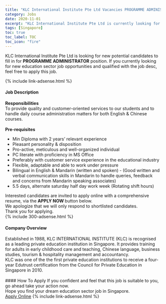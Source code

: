```yaml
---
title: "KLC International Institute Pte Ltd Vacancies PROGRAMME ADMINISTRATOR" 
category: Jobs 
date: 2020-11-01 
excerpt: "KLC International Institute Pte Ltd is currently looking for suitable person to fill in the PROGRAMME ADMINISTRATOR which positioned at Singapore" 
tags: [Singapore] 
toc: true 
toc_label: TOC 
toc_icon: "fire" 
--- 
```


<p>KLC International Institute Pte Ltd is looking for new potential candidates to fill in for <b>PROGRAMME ADMINISTRATOR</b> position. If you currently looking for new education sector job opportunities and qualified with the job desc, feel free to apply this job.
</p>{% include link-adsense.html %} 
<div><div><h4>Job Description</h4></div><div><div><span><div><div><strong>Responsibilities</strong></div><div>To provide quality and customer-oriented services to our students and to handle daily course administration matters for both English &amp; Chinese courses.</div><div><br><strong>Pre-requisites</strong></div><ul><li>Min Diploma with 2 years&#8217; relevant experience</li><li>Pleasant personality &amp; disposition</li><li>Pro-active, meticulous and well-organized individual</li><li>PC literate with proficiency in MS Office</li><li>Preferably with customer service experience in the educational industry</li><li>Flexible, adaptable and able to work under pressure</li><li>Bilingual in English &amp; Mandarin (written and spoken) - (Good written and verbal communication skills in Mandarin to handle queries, feedback and concerns from Mandarin speaking associates)</li><li>5.5 days, alternate saturday half day&#160;work week&#160;(Rotating shift hours)</li></ul><div>Interested candidates are invited to apply online with a comprehensive resume, via the <strong>APPLY NOW </strong>button below.<div>We apologize that we will only respond to shortlisted candidates.&#160;</div><div>Thank you for applying.</div></div></div></span></div></div></div> 
{% include 300-adsense.html %} 
<div><div><h4>Company Overview</h4></div><div><div><span><div><div>
<div>
		Established in 1988, KLC INTERNATIONAL INSTITUTE (KLC)&#160;is recognised as a leading private education institution in Singapore. It provides training for adults in early childhood care and teaching, Chinese language, business studies, tourism &amp; hospitality management and accountancy.</div>
<div>
		KLC was one of the the first private education institutions to receive a four-year Edutrust certification from the Council for Private Education in Singapore in 2010.<br>
		&#160;</div>
</div></div></span></div></div></div> 
#### How To Apply 
If you confident and feel that this job is suitable to you, go ahead take your action now. <br/> 
Hope you find your dream education sector job in Singapore. <br/> 
<a href="https://www.jobstreet.com.my/en/job/programme-administrator-8175687/origin/sg?jobId=jobstreet-sg-job-8175687&sectionRank=7&token=0~cab17937-d37c-4099-b802-27dc017a4894&fr=SRP%20View%20In%20New%20Ta" class="btn btn--info" target="_blank" rel="nofollow noopenner">Apply Online</a> 
{% include link-adsense.html %} 